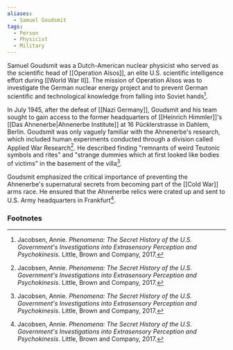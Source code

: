```yaml
---
aliases:
  - Samuel Goudsmit
tags:
  - Person
  - Physicist
  - Military
---
```

Samuel Goudsmit was a Dutch-American nuclear physicist who served as the scientific head of [[Operation Alsos]], an elite U.S. scientific intelligence effort during [[World War II]]. The mission of Operation Alsos was to investigate the German nuclear energy project and to prevent German scientific and technological knowledge from falling into Soviet hands[^1].

In July 1945, after the defeat of [[Nazi Germany]], Goudsmit and his team sought to gain access to the former headquarters of [[Heinrich Himmler]]'s [[Das Ahnenerbe|Ahnenerbe Institute]] at 16 Pücklerstrasse in Dahlem, Berlin. Goudsmit was only vaguely familiar with the Ahnenerbe's research, which included human experiments conducted through a division called Applied War Research[^1]. He described finding "remnants of weird Teutonic symbols and rites" and "strange dummies which at first looked like bodies of victims" in the basement of the villa[^1].

Goudsmit emphasized the critical importance of preventing the Ahnenerbe's supernatural secrets from becoming part of the [[Cold War]] arms race. He ensured that the Ahnenerbe relics were crated up and sent to U.S. Army headquarters in Frankfurt[^1].

### Footnotes
[^1]: Jacobsen, Annie. *Phenomena: The Secret History of the U.S. Government's Investigations into Extrasensory Perception and Psychokinesis*. Little, Brown and Company, 2017.
